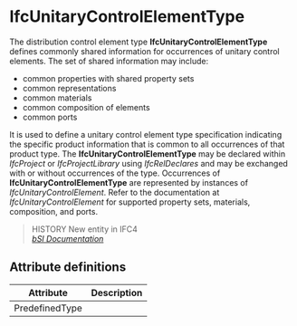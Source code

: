 IfcUnitaryControlElementType
============================
The distribution control element type **IfcUnitaryControlElementType** defines
commonly shared information for occurrences of unitary control elements. The
set of shared information may include:  
  
* common properties with shared property sets  
* common representations  
* common materials  
* common composition of elements  
* common ports  
  
It is used to define a unitary control element type specification indicating
the specific product information that is common to all occurrences of that
product type. The **IfcUnitaryControlElementType** may be declared within
_IfcProject_ or _IfcProjectLibrary_ using _IfcRelDeclares_ and may be
exchanged with or without occurrences of the type. Occurrences of
**IfcUnitaryControlElementType** are represented by instances of
_IfcUnitaryControlElement_. Refer to the documentation at
_IfcUnitaryControlElement_ for supported property sets, materials,
composition, and ports.  
  
> HISTORY  New entity in IFC4  
[ _bSI
Documentation_](https://standards.buildingsmart.org/IFC/DEV/IFC4_2/FINAL/HTML/schema/ifcbuildingcontrolsdomain/lexical/ifcunitarycontrolelementtype.htm)


Attribute definitions
---------------------
| Attribute      | Description   |
|----------------|---------------|
| PredefinedType |               |

